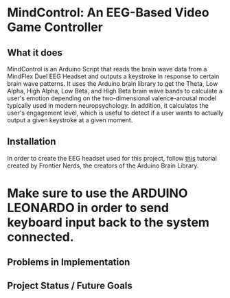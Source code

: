 # MindControl: An EEG-Based Video Game Controller


## What it does 

MindControl is an Arduino Script that reads the brain wave data from a MindFlex Duel EEG Headset and outputs a keystroke in response to certain brain wave patterns. 
It uses the Arduino brain library to get the Theta, Low Alpha, High Alpha, Low Beta, and High Beta brain wave bands to calculate a user's emotion depending on the two-dimensional valence-arousal model typically used in modern neuropsychology.
In addition, it calculates the user's engagement level, which is useful to detect if a user wants to actually output a given keystroke at a given moment.

## Installation

In order to create the EEG headset used for this project, follow [this](https://frontiernerds.com/brain-hack) tutorial created by Frontier Nerds, the creators of the Arduino Brain Library. 

# Make sure to use the ARDUINO LEONARDO in order to send keyboard input back to the system connected.

## Problems in Implementation


## Project Status / Future Goals


